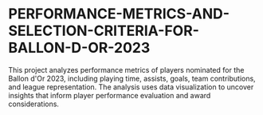 # PERFORMANCE-METRICS-AND-SELECTION-CRITERIA-FOR-BALLON-D-OR-2023
This project analyzes performance metrics of players nominated for the Ballon d'Or 2023, including playing time, assists, goals, team contributions, and league representation. The analysis uses data visualization to uncover insights that inform player performance evaluation and award considerations.
